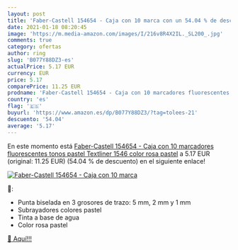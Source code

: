 ```yaml
---
layout: post
title: 'Faber-Castell 154654 - Caja con 10 marca con un 54.04 % de descuento'
date: 2021-01-18 08:20:45
image: 'https://m.media-amazon.com/images/I/216v8R4X2IL._SL200_.jpg'
comments: true
category: ofertas
author: ring
slug: 'B077Y88DZ3-es'
actualPrice: 5.17 EUR
currency: EUR
price: 5.17
comparePrice: 11.25 EUR
prodname: 'Faber-Castell 154654 - Caja con 10 marcadores fluorescentes tonos pastel Textliner 1546 color rosa pastel'
country: 'es'
flag: '🇪🇸'
buyurl: 'https://www.amazon.es/dp/B077Y88DZ3/?tag=tolees-21'
descuento: '54.04'
average: '5.17'
---
```


En este momento está [Faber-Castell 154654 - Caja con 10 marcadores fluorescentes tonos pastel Textliner 1546 color rosa pastel](https://www.amazon.es/dp/B077Y88DZ3/?tag=tolees-21) a 5.17 EUR (original: 11.25 EUR) (54.04 %  de descuento) en el siguiente enlace!

[![Faber-Castell 154654 - Caja con 10 marca](https://m.media-amazon.com/images/I/216v8R4X2IL._SL200_.jpg)](https://www.amazon.es/dp/B077Y88DZ3/?tag=tolees-21)

🔎:

- Punta biselada en 3 grosores de trazo: 5 mm, 2 mm y 1 mm
- Subrayadores colores pastel
- Tinta a base de agua
- Color rosa pastel

[🛒 Aquí!!!](https://www.amazon.es/dp/B077Y88DZ3/?tag=tolees-21)
